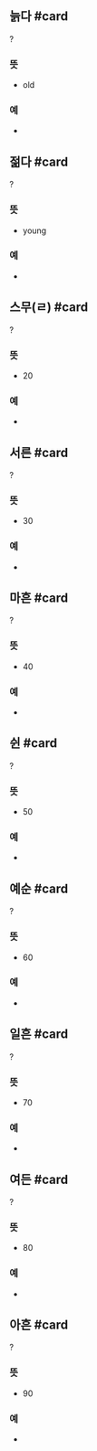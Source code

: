 ## 늙다 #card
?
### 뜻
- old
### 예
-

## 젊다 #card
?
### 뜻
- young
### 예
-

## 스무(ㄹ) #card
?
### 뜻
- 20
### 예
-

## 서른 #card
?
### 뜻
- 30
### 예
-

## 마흔 #card
?
### 뜻
- 40
### 예
-

## 쉰 #card
?
### 뜻
- 50
### 예
-

## 예순 #card
?
### 뜻
- 60
### 예
-
<!--SR:!2025-02-18,1,230-->

## 일흔 #card
?
### 뜻
- 70
### 예
-

## 여든 #card
?
### 뜻
- 80
### 예
-

## 아흔 #card
?
### 뜻
- 90
### 예
-
